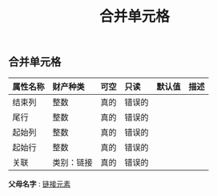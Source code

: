 ﻿---
title: 合并单元格
second_title: Aspose.Cells Cloud Documen
type: docs
url: /zh/specification/model/mergedcell/
description: Aspose.Cells 云模型规范：MergedCell。轻松处理 Excel 和其他电子表格文档，具有打开、生成、编辑、拆分、合并、比较和转换等功能
kwords: Excel, Office, 电子表格, Cloud REST API, MergedCell
weight: 50
---
## **合并单元格**

 

|属性名称|财产种类|可空|只读|默认值|描述|
|:- |:- |:- |:- |:- |:- |
|结束列|整数|真的|错误的|||
|尾行|整数|真的|错误的|||
|起始列|整数|真的|错误的|||
|起始行|整数|真的|错误的|||
|关联|类别：链接|真的|错误的|||

**父母名字** : [链接元素](/specification/model/linkelement)

